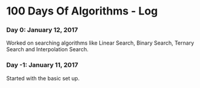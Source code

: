 # 100 Days Of Algorithms - Log

### Day 0: January 12, 2017
Worked on searching algorithms like Linear Search, Binary Search, Ternary Search and Interpolation Search.

### Day -1: January 11, 2017
Started with the basic set up.
